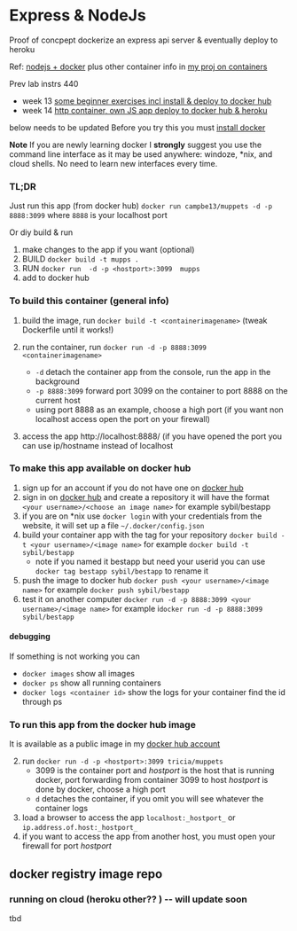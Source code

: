 # Express & NodeJs 

 
Proof of concpept dockerize an express api server & eventually deploy to heroku

Ref:  [nodejs + docker](https://nodejs.org/en/docs/guides/nodejs-docker-webapp/)
plus other container info in [my proj on containers](https://github.com/campbe13/docker-ecq2020)

Prev lab instrs 440

* week 13 [some beginner exercises incl install & deploy to docker hub](https://drive.google.com/drive/folders/1LQBipwLz1l_B6BN7obc5AT7kA3qdzPME?usp=sharing)
*  week 14 [http container, own JS app deploy to docker hub &  heroku](https://docs.google.com/document/d/1nnvo27ARdbKdYlOtsRgtiKOFEn74LuO5OikVjJ7gh5E/edit?usp=sharing)

below needs to be updated
Before you try this you must [install docker](https://docs.docker.com/install/)

**__Note__** If you are newly learning docker I __strongly__ suggest you use the command line interface as it may be used anywhere: windoze, *nix, and cloud shells.  No need to learn new interfaces every time.

### TL;DR
Just run this app  (from docker hub)  `docker run campbe13/muppets -d -p 8888:3099`  where `8888` is your localhost port

Or diy build  & run
1.  make changes to the app if you want (optional)
1.  BUILD  `docker build -t mupps . `
2.  RUN  `docker run  -d -p <hostport>:3099  mupps `
3.  add to docker hub 

### To build this container  (general info)
1.  build the image, run `docker build -t <containerimagename>` (tweak Dockerfile until it works!)
 
4.  run the container, run `docker run -d -p 8888:3099 <containerimagename>` 
    * `-d` detach the container app from the console, run the app in the background
    * `-p 8888:3099` forward port 3099 on the container to port 8888 on the current host
    * using port 8888 as an example, choose a high port (if you want non localhost access open the port on your firewall)

4. access the app http://localhost:8888/  (if you have opened the port you can use ip/hostname instead of localhost
### To make this app available on docker hub
1. sign up for an account if you do not have one on [docker hub](https://hub.docker.com) 
2. sign in on [docker hub](https://hub.docker.com) 
 and create a repository it will have the format `<your username>/<choose an image name>` 
  for example sybil/bestapp
3. if you are on *nix use `docker login` with your credentials from the website, it will set up a file `~/.docker/config.json`
3. build your container app with the tag for your repository `docker build -t <your username>/<image name>` for example `docker build -t sybil/bestapp`
   * note if you named it bestapp but need your userid you can use `docker tag bestapp sybil/bestapp` to rename it
4. push the image to docker hub `docker push <your username>/<image name>` for example `docker push sybil/bestapp`
5. test it on another computer  `docker run -d -p 8888:3099 <your username>/<image name>` for example i`docker run -d -p 8888:3099 sybil/bestapp`
#### debugging
If something is not working you can

* `docker images`  show all images
* `docker ps`   show all running containers
* `docker logs <container id>`   show the logs for your container find the id through ps

### To run this app from the docker hub image
It is available as a public image in my [docker hub account](https://hub.docker.com/repository/docker/campbe13/muppets)

2. run `docker run -d -p <hostport>:3099 tricia/muppets` 
    * 3099 is the container port and _hostport_ is the host that is running docker, port forwarding from container 3099 to host _hostport_ is done by docker, choose a high port 
    * `d` detaches the container, if you omit you will see  whatever the container logs
3. load a browser to access the app `localhost:_hostport_` or `ip.address.of.host:_hostport_`
4. if you want to access the app from another host, you must open your firewall for port _hostport_

## docker registry image repo

### running on cloud (heroku other?? ) -- will update soon
tbd
